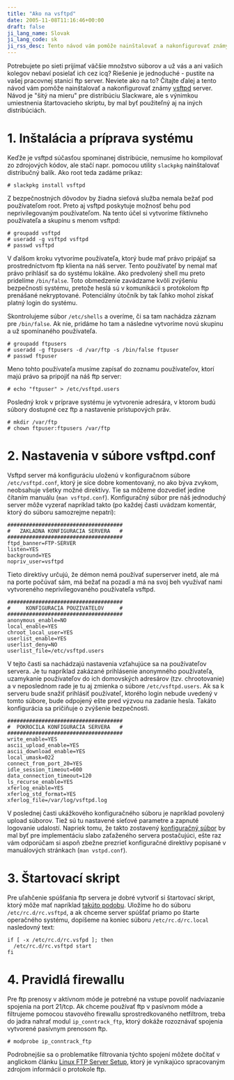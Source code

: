 ```yaml
---
title: "Ako na vsftpd"
date: 2005-11-08T11:16:46+00:00
draft: false
ji_lang_name: Slovak
ji_lang_code: sk
ji_rss_desc: Tento návod vám pomôže nainštalovať a nakonfigurovať známy vsftpd server.
---
```


Potrebujete po sieti prijímať väčšie množstvo súborov a už vás a ani vašich kolegov nebaví posielať ich cez icq? 
Riešenie je jednoduché - pustite na vašej pracovnej stanici ftp server. 
Neviete ako na to? 
Čítajte ďalej a tento návod vám pomôže nainštalovať a nakonfigurovať známy [vsftpd][1] server. 
Návod je "šitý na mieru" pre distribúciu Slackware, ale s výnimkou umiestnenia štartovacieho skriptu, by mal byť použiteľný aj na iných distribúciách.

# 1. Inštalácia a príprava systému

Keďže je vsftpd súčasťou spomínanej distribúcie, nemusíme ho kompilovať zo zdrojových kódov, ale stačí napr. pomocou utility `slackpkg` nainštalovať distribučný balík. 
Ako root teda zadáme príkaz:

```
# slackpkg install vsftpd
```

Z bezpečnostných dôvodov by žiadna sieťová služba nemala bežať pod používateľom root. 
Preto aj vsftpd poskytuje možnosť behu pod neprivilegovaným používateľom. 
Na tento účel si vytvoríme fiktívneho používateľa a skupinu s menom vsftpd:

```
# groupadd vsftpd
# useradd -g vsftpd vsftpd
# passwd vsftpd
```

V ďalšom kroku vytvoríme používateľa, ktorý bude mať právo pripájať sa prostredníctvom ftp klienta na náš server. 
Tento používateľ by nemal mať právo prihlásiť sa do systému lokálne. 
Ako predvolený shell mu preto pridelíme `/bin/false`. 
Toto obmedzenie zavádzame kvôli zvýšeniu bezpečnosti systému, pretože heslá sú v komunikácii s protokolom ftp prenášané nekryptované. 
Potenciálny útočník by tak ľahko mohol získať platný login do systému.

Skontrolujeme súbor `/etc/shells` a overíme, či sa tam nachádza záznam pre `/bin/false`. 
Ak nie, pridáme ho tam a následne vytvoríme novú skupinu a už spomínaného používateľa.

```
# groupadd ftpusers
# useradd -g ftpusers -d /var/ftp -s /bin/false ftpuser
# passwd ftpuser
```

Meno tohto používateľa musíme zapísať do zoznamu používateľov, ktorí majú právo sa pripojiť na náš ftp server:

```
# echo "ftpuser" > /etc/vsftpd.users
```

Posledný krok v príprave systému je vytvorenie adresára, v ktorom budú súbory dostupné cez ftp a nastavenie prístupových práv.

```
# mkdir /var/ftp
# chown ftpuser:ftpusers /var/ftp
```

# 2. Nastavenia v súbore vsftpd.conf

Vsftpd server má konfiguráciu uloženú v konfiguračnom súbore `/etc/vsftpd.conf`, ktorý je síce dobre komentovaný, no ako býva zvykom, neobsahuje všetky možné direktívy. 
Tie sa môžeme dozvedieť jedine čítaním manuálu (`man vsftpd.conf`). 
Konfiguračný súbor pre náš jednoduchý server môže vyzerať napríklad takto (po každej časti uvádzam komentár, ktorý do súboru samozrejme nepatrí):

```
#####################################
#   ZAKLADNA KONFIGURACIA SERVERA   #
#####################################
ftpd_banner=FTP-SERVER
listen=YES
background=YES
nopriv_user=vsftpd
```

Tieto direktívy určujú, že démon nemá používať superserver inetd, ale má na porte počúvať sám, má bežať na pozadí a má na svoj beh využívať nami vytvoreného neprivilegovaného používateľa vsftpd.

```
#####################################
#     KONFIGURACIA POUZIVATELOV     #
#####################################
anonymous_enable=NO
local_enable=YES
chroot_local_user=YES
userlist_enable=YES
userlist_deny=NO
userlist_file=/etc/vsftpd.users
```

V tejto časti sa nachádzajú nastavenia vzťahujúce sa na používateľov servera. 
Je tu napríklad zakázané prihlásenie anonymného používateľa, uzamykanie používateľov do ich domovských adresárov (tzv. chrootovanie) a v neposlednom rade je tu aj zmienka o súbore `/etc/vsftpd.users`. 
Ak sa k serveru bude snažiť prihlásiť používateľ, ktorého login nebude uvedený v tomto súbore, bude odpojený ešte pred výzvou na zadanie hesla. 
Takáto konfigurácia sa pričiňuje o zvýšenie bezpečnosti.

```
#####################################
#  POKROCILA KONFIGURACIA SERVERA   #
#####################################
write_enable=YES
ascii_upload_enable=YES
ascii_download_enable=YES
local_umask=022
connect_from_port_20=YES
idle_session_timeout=600
data_connection_timeout=120
ls_recurse_enable=YES
xferlog_enable=YES
xferlog_std_format=YES
xferlog_file=/var/log/vsftpd.log
```

V poslednej časti ukážkového konfiguračného súboru je napríklad povolený upload súborov. 
Tiež sú tu nastavené sieťové parametre a zapnuté logovanie udalostí. 
Napriek tomu, že takto zostavený [konfiguračný súbor][2] by mal byť pre implementáciu slabo zaťaženého servera postačujúci, ešte raz vám odporúčam si aspoň zbežne prezrieť konfiguračné direktívy popísané v manuálových stránkach (`man vstpd.conf`).

# 3. Štartovací skript

Pre uľahčenie spúšťania ftp servera je dobré vytvoriť si štartovací skript, ktorý môže mať napríklad [takúto podobu][3]. 
Uložíme ho do súboru `/etc/rc.d/rc.vsftpd`, a ak chceme server spúšťať priamo po štarte operačného systému, dopíšeme na koniec súboru `/etc/rc.d/rc.local` nasledovný text:

```
if [ -x /etc/rc.d/rc.vsfpd ]; then
  /etc/rc.d/rc.vsftpd start
fi
```

# 4. Pravidlá firewallu

Pre ftp prenosy v aktívnom móde je potrebné na vstupe povoliť nadviazanie spojenia na port 21/tcp. 
Ak chceme používať ftp v pasívnom móde a filtrujeme pomocou stavového firewallu sprostredkovaného netfiltrom, treba do jadra nahrať modul `ip_conntrack_ftp`, ktorý dokáže rozoznávať spojenia vytvorené pasívnym prenosom ftp.

```
# modprobe ip_conntrack_ftp
```

Podrobnejšie sa o problematike filtrovania týchto spojení môžete dočítať v anglickom článku [Linux FTP Server Setup][4], ktorý je vynikajúco spracovaným zdrojom informácií o protokole ftp.

[1]: http://vsftpd.beasts.org/
[2]: vsftpd.conf
[3]: rc.vsftpd
[4]: http://www.linuxhomenetworking.com/wiki/index.php/Quick_HOWTO_:_Ch15_:_Linux_FTP_Server_Setup